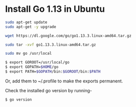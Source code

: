 # Install Go 1.13 in Ubuntu

```bash
sudo apt-get update
sudo apt-get -y upgrade
```

```bash
wget https://dl.google.com/go/go1.13.3.linux-amd64.tar.gz
```

```bash
sudo tar -xvf go1.13.3.linux-amd64.tar.gz
```

```bash
sudo mv go /usr/local
```

```bash
$ export GOROOT=/usr/local/go
$ export GOPATH=$HOME/go
$ export PATH=$GOPATH/bin:$GOROOT/bin:$PATH
```

Or, add them to ~/.profile to make the exports permanent.

Check the installed go version by running-

```bash
$ go version
```
